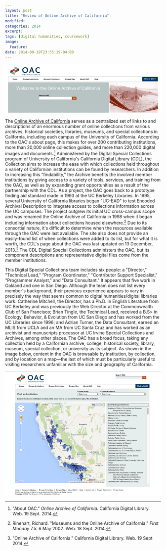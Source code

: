 ```yaml
---
layout: post
title: "Review of Online Archive of California"
modified:
categories: 2014
excerpt:
tags: [digital humanities, coursework]
image:
  feature:
date: 2014-09-19T23:55:19-04:00
---
```


<!--   

Management
 •	Who owns or manages the digital library? | "Administered by the Digital Special Collections program of University of California's California Digital Library."
 •	What is the digital library owner’s purpose or goal in making the collection available?
 •	How long has it been available? | Since 2002, EAD standard, redesigned in 2008-2009.  
 •	When was it last updated? | 
 •	Is the digital library run by one institution or a consortium? | 
Staffing
 •	How large is the project team? | According to [this page](http://www.cdlib.org/services/access_publishing/dsc/), the Digital Special Collections Team consists of six people.  
 •	What are the roles and backgrounds of the participants in the project?
Content
 •	What is the subject/topic of the digital library?
 •	Does the digital library hold material from multiple institutions?
 •	How is content organized in the digital library?
Metadata
 •	Is a metadata standard used? If so, which one(s)?
 •	Is metadata shared through OAI or other mechanisms?
 •	What metadata was available at the start of the project? How was it converted to digital form if it was not already digital?
 •	What new metadata creation (if any) was required for the project.
Technical Infrastructure
 •	What software does the digital library use to run the library?
 •	Was the software programmed in-house or is it an off-the-shelf software package?
 •	What file formats are the digital objects stored in? Are the preservation formats different from access format?
Access
 •	Who is the audience for the digital library?
 •	What searching and browsing functionality is provided?
 •	Is copyright information available for the digital library? If so, what is the copyright policy for the digital library?

-->   

![Banner image of Online Archive of California's logo and search bar.](/images/OAC_Banner.png)

The [Online Archive of California](http://www.oac.cdlib.org/) serves as a centralized set of links to and descriptions of an enormous number of online collections from various archives, historical societies, libraries, museums, and special collections in California, including each campus of the University of California. According to the OAC's about page, this makes for over 200 contributing institutions, more than 20,000 online collection guides, and more than 220,000 digital images and documents.[^about] Administered by the Digital Special Collections program of University of California's California Digital Library (CDL), the Collection aims to increase the ease with which collections held throughout a variety of Californian institutions can be found by researchers. In addition to increasing this "findability," the Archive benefits the involved member institutions by giving access to a variety of tools, services, and training from the OAC, as well as by expanding grant opportunities as a result of the partnership with the CDL. As a project, the OAC goes back to a prototype finding aid standard made in 1993 at the UC Berkeley Libraries. In 1995, several University of California libraries began "UC-EAD" to test Encoded Archival Description to integrate access to collections information across the UC campuses. The project outgrew its initial UC cross-campus scope and was renamed the Online Archive of California in 1998 when it began including information about collections housed elsewhere.[^elsewhere] Due to its consortial nature, it's difficult to determine when the resources available through the OAC were last available. The site also does not provide an easily-found list of when collections were added to its list, but for what it is worth, the CDL's page about the OAC was last updated on 13 December, 2013.[^CDLOAC] The CDL Digital Special Collections administers the OAC, but its component descriptions and representative digital files come from the member institutions.        

[^about]: "About OAC." *Online Archive of California.* California Digital Library. Web. 19 Sept. 2014.      
[^elsewhere]: Rinehart, Richard. "Museums and the Online Archive of California." *First Monday* 7.5: 6 May 2002. Web. 18 Sept. 2014.   
[^CDLOAC]: "Online Archive of California." California Digital Library. Web. 19 Sept 2014.   

This Digital Special Collections team includes six people: a "Director," "Technical Lead," "Program Coordinator," "Contributor Support Specialist," "Programmer Analyst," and "Data Consultant." It appears that five work in Oakland and one in San Diego. Although the team does not list every member's background, their previous experience appears to vary in precisely the way that seems common to digital humanities/digital libraries work: Catherine Mitchell, the Director, has a Ph.D. in English Literature from UC Berkeley and was previously the Web Director at the Commonwealth Club of San Francisco; Brian Tingle, the Technical Lead, received a B.S> in Ecology, Behavior, & Evolution from UC San Diego and has worked from the UC Libraries since 1996; and Adrian Turner, the Data Consultant, earned an MLIS from UCLA and an MA from UC Santa Cruz and has worked as an archivist and manuscripts processor at UC Irvine Special Collections and Archives, among other places. The OAC has a broad focus, taking any collection held by a Californian archive, college, historical society, library, museum, special collection, or university as its subject. As shown in the image below, content in the OAC is browsable by institution, by collection, and by location on a map—the last of which must be particularly useful to visiting researchers unfamiliar with the size and geography of California.   

![OAC browse functions—especially geography!](/images/Online_Archive_of_California_-_Browse_Map.png)  

